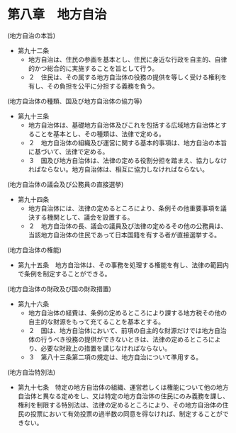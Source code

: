# 第八章　地方自治

(地方自治の本旨)

- 第九十二条
    - 地方自治は、住民の参画を基本とし、住民に身近な行政を自主的、自律的かつ総合的に実施することを旨として行う。
    - ２　住民は、その属する地方自治体の役務の提供を等しく受ける権利を有し、その負担を公平に分担する義務を負う。

(地方自治体の種類、国及び地方自治体の協力等)

- 第九十三条
    - 地方自治体は、基礎地方自治体及びこれを包括する広域地方自治体とすることを基本とし、その種類は、法律で定める。
    - ２　地方自治体の組織及び運営に関する基本的事項は、地方自治の本旨に基づいて、法律で定める。
    - ３　国及び地方自治体は、法律の定める役割分担を踏まえ、協力しなければならない。地方自治体は、相互に協力しなければならない。

(地方自治体の議会及び公務員の直接選挙)

- 第九十四条
    - 地方自治体には、法律の定めるところにより、条例その他重要事項を議決する機関として、議会を設置する。
    - ２　地方自治体の長、議会の議員及び法律の定めるその他の公務員は、当該地方自治体の住民であって日本国籍を有する者が直接選挙する。

(地方自治体の権能)

- 第九十五条　地方自治体は、その事務を処理する権能を有し、法律の範囲内で条例を制定することができる。

(地方自治体の財政及び国の財政措置)

- 第九十六条
    - 地方自治体の経費は、条例の定めるところにより課する地方税その他の自主的な財源をもって充てることを基本とする。
    - ２　国は、地方自治体において、前項の自主的な財源だけでは地方自治体の行うべき役務の提供ができないときは、法律の定めるところにより、必要な財政上の措置を講じなければならない。
    - ３　第八十三条第二項の規定は、地方自治について準用する。

(地方自治特別法)

- 第九十七条　特定の地方自治体の組織、運営若しくは権能について他の地方自治体と異なる定めをし、又は特定の地方自治体の住民にのみ義務を課し、権利を制限する特別法は、法律の定めるところにより、その地方自治体の住民の投票において有効投票の過半数の同意を得なければ、制定することができない。
